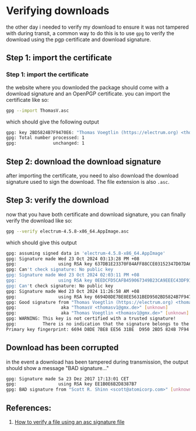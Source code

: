 # Verifying downloads

the other day i needed to verify my download to ensure it was not tampered with during transit, a common way to do this is to use `gpg` to verify the download using the pgp certificate and download signature.

## Step 1: import the certificate
### Step 1: import the certificate

the website where you downloded the package should come with a download signature and an OpenPGP certificate. you can import the certificate like so:

```bash
gpg --import ThomasV.asc
```

which should give the following output

```bash
gpg: key 2BD5824B7F9470E6: "Thomas Voegtlin (https://electrum.org) <thomasv@electrum.org>" not changed
gpg: Total number processed: 1
gpg:              unchanged: 1
```

## Step 2: download the download signature

after importing the certificate, you need to also download the download signature used to sign the download. The file extension is also `.asc`.

## Step 3: verify the download

now that you have both certificate and download signature, you can finally verify the download like so:

```bash
gpg --verify electrum-4.5.8-x86_64.AppImage.asc
```

which should give this output

```bash
gpg: assuming signed data in 'electrum-4.5.8-x86_64.AppImage'
gpg: Signature made Wed 23 Oct 2024 03:13:28 PM +08
gpg:                using RSA key 637DB1E23370F84AFF88CCE03152347D07DA627C
gpg: Can't check signature: No public key
gpg: Signature made Wed 23 Oct 2024 02:03:11 PM +08
gpg:                using RSA key 0EEDCFD5CAFB459067349B23CA9EEEC43DF911DC
gpg: Can't check signature: No public key
gpg: Signature made Wed 23 Oct 2024 11:26:58 AM +08
gpg:                using RSA key 6694D8DE7BE8EE5631BED9502BD5824B7F9470E6
gpg: Good signature from "Thomas Voegtlin (https://electrum.org) <thomasv@electrum.org>" [unknown]
gpg:                 aka "ThomasV <thomasv1@gmx.de>" [unknown]
gpg:                 aka "Thomas Voegtlin <thomasv1@gmx.de>" [unknown]
gpg: WARNING: This key is not certified with a trusted signature!
gpg:          There is no indication that the signature belongs to the owner.
Primary key fingerprint: 6694 D8DE 7BE8 EE56 31BE  D950 2BD5 824B 7F94 70E6
```

## Download has been corrupted

in the event a download has been tampered during transmission, the output should show a message "BAD signature..."

```bash
gpg: Signature made Sa 23 Dez 2017 17:13:01 CET
gpg:                using RSA key EE1B0E6B2D8387B7
gpg: BAD signature from "Scott R. Shinn <scott@atomicorp.com>" [unknown]
```

## References:

1. [How to verify a file using an asc signature file](https://serverfault.com/a/1045515)
